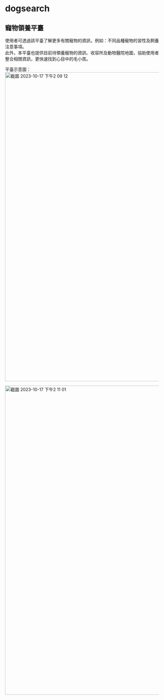 # dogsearch

## 寵物領養平臺
使用者可透過該平臺了解更多有關寵物的資訊，例如：不同品種寵物的習性及飼養注意事項。<br/>
此外，本平臺也提供目前待領養寵物的資訊、收容所及動物醫院地圖，協助使用者整合相關資訊，更快速找到心目中的毛小孩。<br/>

平臺示意圖：<br/>
<img width="1009" alt="截圖 2023-10-17 下午2 09 12" src="https://github.com/weilin0323/dogsearch/assets/51693471/90a0ed4d-e1ca-46bc-ab6a-e5106f119ae7">

<img width="1009" alt="截圖 2023-10-17 下午2 11 01" src="https://github.com/weilin0323/dogsearch/assets/51693471/762ffe18-6229-4fe1-a097-99d1a89263bd">
